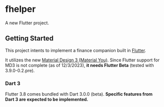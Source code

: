 # fhelper

A new Flutter project.

## Getting Started

This project intents to implement a finance companion built in [Flutter](flutter.dev).

It utilizes the new [Material Design 3 (Material You)](m3.material.io).
Since Flutter support for MD3 is not complete (as of 12/3/2023), **it needs Flutter Beta** (tested with 3.9.0-0.2.pre). 

### Dart 3

Flutter 3.8 comes bundled with Dart 3.0.0 (beta).
**Specific features from Dart 3 are expected to be implemented.**
